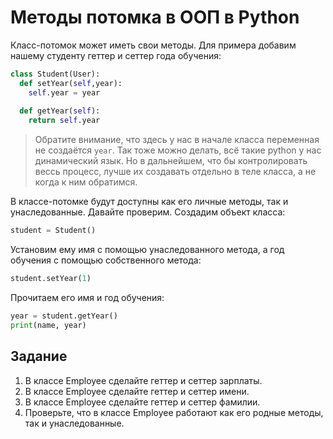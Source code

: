 # Методы потомка в ООП в Python

Класс-потомок может иметь свои методы. Для примера добавим нашему студенту геттер и сеттер года обучения:
```py
class Student(User):
  def setYear(self,year):
    self.year = year 
	
  def getYear(self):
    return self.year 
```    
	
> Обратите внимание, что здесь у нас в начале класса переменная не создаётся `year`. Так тоже можно делать, всё такие python у нас динамический язык. Но в дальнейшем, что бы контролировать вессь процесс, лучше их создавать отдельно в теле класса, а не когда к ним обратимся.

В классе-потомке будут доступны как его личные методы, так и унаследованные. Давайте проверим. Создадим объект класса:
```py
student = Student()
```

Установим ему имя с помощью унаследованного метода, а год обучения с помощью собственного метода:
```py
student.setYear(1) 
```

Прочитаем его имя и год обучения:
```py
year = student.getYear() 
print(name, year) 
```

## Задание

1. В классе Employee сделайте геттер и сеттер зарплаты.
2. В классе Employee сделайте геттер и сеттер имени.
3. В классе Employee сделайте геттер и сеттер фамилии.
4. Проверьте, что в классе Employee работают как его родные методы, так и унаследованные.
